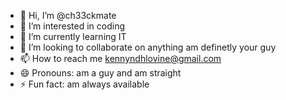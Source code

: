 - 👋 Hi, I’m @ch33ckmate
- 👀 I’m interested in coding 
- 🌱 I’m currently learning IT 
- 💞️ I’m looking to collaborate on anything am definetly your guy
- 📫 How to reach me kennyndhlovine@gmail.com
- 😄 Pronouns: am a guy and am straight
- ⚡ Fun fact: am always available

<!---
ch33ckmate/ch33ckmate is a ✨ special ✨ repository because its `README.md` (this file) appears on your GitHub profile.
You can click the Preview link to take a look at your changes.
--->
